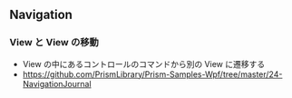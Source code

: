 ## Navigation
### View と View の移動
* View の中にあるコントロールのコマンドから別の View に遷移する
* https://github.com/PrismLibrary/Prism-Samples-Wpf/tree/master/24-NavigationJournal